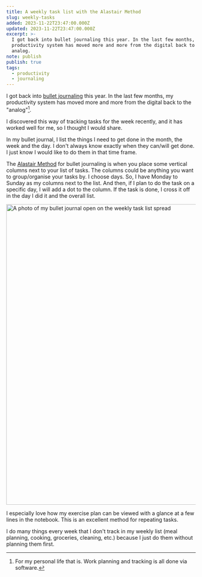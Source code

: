 ```yaml
---
title: A weekly task list with the Alastair Method
slug: weekly-tasks
added: 2023-11-22T23:47:00.000Z
updated: 2023-11-22T23:47:00.000Z
excerpt: >-
  I got back into bullet journaling this year. In the last few months, my
  productivity system has moved more and more from the digital back to the
  analog.
note: publish
publish: true
tags:
  - productivity
  - journaling
---
```


I got back into [bullet journaling](/back-on-my-bullet-journaling/) this year. In the last few months, my productivity system has moved more and more from the digital back to the "analog"[^1].

I discovered this way of tracking tasks for the week recently, and it has worked well for me, so I thought I would share.

In my bullet journal, I list the things I need to get done in the month, the week and the day. I don't always know exactly when they can/will get done. I just know I would like to do them in that time frame.

The [Alastair Method](https://myntplanning.com/beginners-guide-alastair-method/) for bullet journaling is when you place some vertical columns next to your list of tasks. The columns could be anything you want to group/organise your tasks by. I choose days. So, I have Monday to Sunday as my columns next to the list. And then, if I plan to do the task on a specific day, I will add a dot to the column. If the task is done, I cross it off in the day I did it and the overall list. 

<img src="/images/alastair-weekly.jpg" width="800" alt="A photo of my bullet journal open on the weekly task list spread" />

I especially love how my exercise plan can be viewed with a glance at a few lines in the notebook. This is an excellent method for repeating tasks. 

I do many things every week that I don't track in my weekly list (meal planning, cooking, groceries, cleaning, etc.) because I just do them without planning them first. 

[^1]: For my personal life that is. Work planning and tracking is all done via software.
